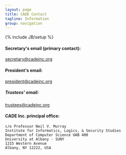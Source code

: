 ```yaml
---
layout: page
title: CADE Contact
tagline: Information
group: navigation
---
```

{% include JB/setup %}

#### Secretary's email (primary contact):

secretary@cadeinc.org

#### President's email:

president@cadeinc.org

##### Trustees' email:

trustees@cadeinc.org 

#### CADE Inc. principal office:

    c/o Professor Neil V. Murray
    Institute for Informatics, Logics, & Security Studies
    Department of Computer Science UAB 400
    University at Albany - SUNY
    1215 Western Avenue
    Albany, NY 12222, USA

